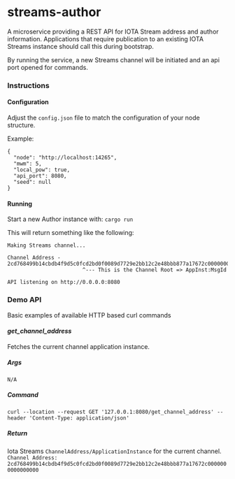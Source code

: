 # streams-author
A microservice providing a REST API for IOTA Stream address and author information. Applications that require publication 
to an existing IOTA Streams instance should call this during bootstrap.

By running the service, a new Streams channel will be initiated and an api port opened for commands.

### Instructions
#### Configuration
Adjust the `config.json` file to match the configuration of your node structure.

Example:
```
{
  "node": "http://localhost:14265",
  "mwm": 5,
  "local_pow": true,
  "api_port": 8080,
  "seed": null
}
```

#### Running
Start a new Author instance with:
`cargo run`

This will return something like the following:
```
Making Streams channel...

Channel Address - 2cd768499b14cbdb4f9d5c0fcd2bd0f0089d7729e2bb12c2e48bbb877a17672c0000000000000000:82bff4907f5cfdb84786de26
                        ^--- This is the Channel Root => AppInst:MsgId

API listening on http://0.0.0.0:8080
```

### Demo API
Basic examples of available HTTP based curl commands

#### *get_channel_address*
Fetches the current channel application instance.

##### Args
`N/A`
##### Command
`curl --location --request GET '127.0.0.1:8080/get_channel_address' --header 'Content-Type: application/json'`
##### Return
Iota Streams `ChannelAddress/ApplicationInstance` for the current channel.
```Channel Address: 2cd768499b14cbdb4f9d5c0fcd2bd0f0089d7729e2bb12c2e48bbb877a17672c0000000000000000```
